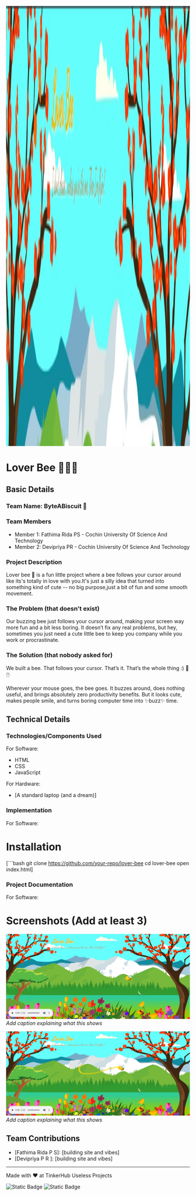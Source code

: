 <img width="3188" height="1202" alt="frame (3)" src="banner.png" />


# Lover Bee 🐝🍯🌸


## Basic Details
### Team Name: ByteABiscuit 🍪


### Team Members
- Member 1: Fathima Rida PS - Cochin University Of Science And Technology
- Member 2: Devipriya PR - Cochin University Of Science And Technology

### Project Description
Lover bee 🐝 is a fun little project where a bee follows your cursor around like its's totally in love with you.It's just a silly idea that turned into something kind of cute -- no big purpose,just a bit of fun and some smooth movement.

### The Problem (that doesn't exist)
Our buzzing bee just follows your cursor around, making your screen way more fun and a bit less boring. It doesn’t fix any real problems, but hey, sometimes you just need a cute little bee to keep you company while you work or procrastinate.

### The Solution (that nobody asked for)
We built a bee. That follows your cursor. That’s it. That’s the whole thing :) 🐝🖱️

Wherever your mouse goes, the bee goes. It buzzes around, does nothing useful, and brings absolutely zero productivity benefits. But it looks cute, makes people smile, and turns boring computer time into ✨buzz✨ time.

## Technical Details
### Technologies/Components Used
For Software:
- HTML
- CSS
- JavaScript

For Hardware:
- [A standard laptop (and a dream)]

### Implementation
For Software:
# Installation
[```bash
git clone https://github.com/your-repo/lover-bee
cd lover-bee
open index.html]


### Project Documentation
For Software:

# Screenshots (Add at least 3)

![Screenshot1](ss.png)
*Add caption explaining what this shows*

![Screenshot2](trailss.png)
*Add caption explaining what this shows*


## Team Contributions
- [Fathima Rida P S]: [building site and vibes]
- [Devipriya P R ]: [building site and vibes]


---
Made with ❤️ at TinkerHub Useless Projects 

![Static Badge](https://img.shields.io/badge/TinkerHub-24?color=%23000000&link=https%3A%2F%2Fwww.tinkerhub.org%2F)
![Static Badge](https://img.shields.io/badge/UselessProjects--25-25?link=https%3A%2F%2Fwww.tinkerhub.org%2Fevents%2FQ2Q1TQKX6Q%2FUseless%2520Projects)



